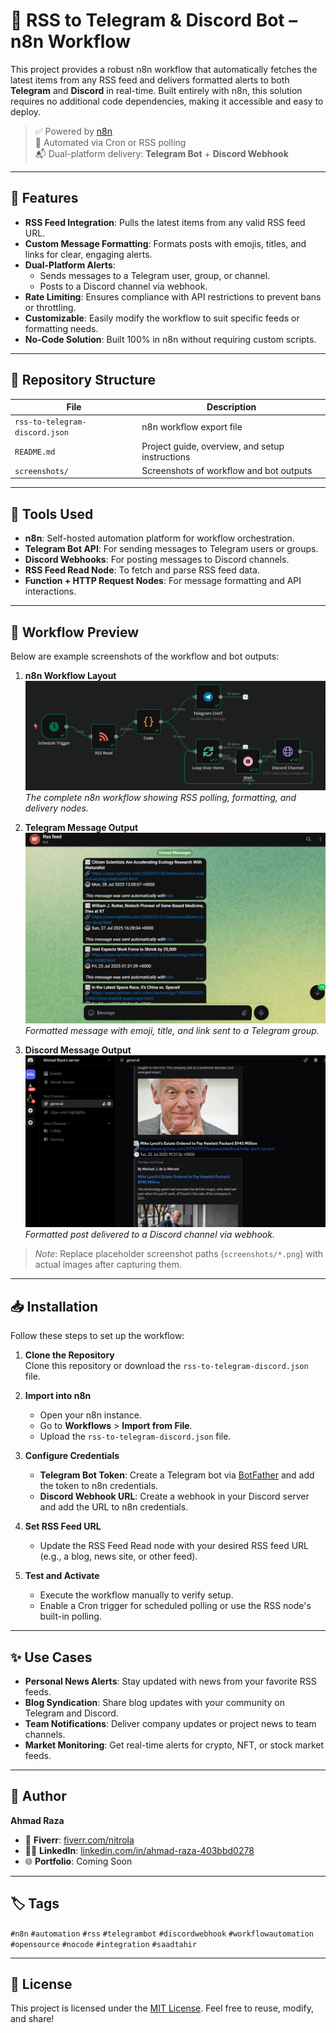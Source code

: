 # 📡 RSS to Telegram & Discord Bot – n8n Workflow

This project provides a robust n8n workflow that automatically fetches the latest items from any RSS feed and delivers formatted alerts to both **Telegram** and **Discord** in real-time. Built entirely with n8n, this solution requires no additional code dependencies, making it accessible and easy to deploy.

> ✅ Powered by [n8n](https://n8n.io)  
> 🔁 Automated via Cron or RSS polling  
> 📬 Dual-platform delivery: **Telegram Bot** + **Discord Webhook**

---

## 🚀 Features

- **RSS Feed Integration**: Pulls the latest items from any valid RSS feed URL.
- **Custom Message Formatting**: Formats posts with emojis, titles, and links for clear, engaging alerts.
- **Dual-Platform Alerts**:
  - Sends messages to a Telegram user, group, or channel.
  - Posts to a Discord channel via webhook.
- **Rate Limiting**: Ensures compliance with API restrictions to prevent bans or throttling.
- **Customizable**: Easily modify the workflow to suit specific feeds or formatting needs.
- **No-Code Solution**: Built 100% in n8n without requiring custom scripts.

---

## 📂 Repository Structure

| File                          | Description                                      |
|-------------------------------|--------------------------------------------------|
| `rss-to-telegram-discord.json`| n8n workflow export file                         |
| `README.md`                   | Project guide, overview, and setup instructions  |
| `screenshots/`                | Screenshots of workflow and bot outputs          |

---

## 🔧 Tools Used

- **n8n**: Self-hosted automation platform for workflow orchestration.
- **Telegram Bot API**: For sending messages to Telegram users or groups.
- **Discord Webhooks**: For posting messages to Discord channels.
- **RSS Feed Read Node**: To fetch and parse RSS feed data.
- **Function + HTTP Request Nodes**: For message formatting and API interactions.

---

## 📸 Workflow Preview

Below are example screenshots of the workflow and bot outputs:

1. **n8n Workflow Layout**  
   ![n8n Workflow](screenshots/n8n-workflow.png)  
   *The complete n8n workflow showing RSS polling, formatting, and delivery nodes.*

2. **Telegram Message Output**  
   ![Telegram Output](screenshots/telegram-output.png)  
   *Formatted message with emoji, title, and link sent to a Telegram group.*

3. **Discord Message Output**  
   ![Discord Output](screenshots/discord-output.png)  
   *Formatted post delivered to a Discord channel via webhook.*

> *Note*: Replace placeholder screenshot paths (`screenshots/*.png`) with actual images after capturing them.

---

## 📥 Installation

Follow these steps to set up the workflow:

1. **Clone the Repository**  
   Clone this repository or download the `rss-to-telegram-discord.json` file.

2. **Import into n8n**  
   - Open your n8n instance.
   - Go to **Workflows** > **Import from File**.
   - Upload the `rss-to-telegram-discord.json` file.

3. **Configure Credentials**  
   - **Telegram Bot Token**: Create a Telegram bot via [BotFather](https://t.me/BotFather) and add the token to n8n credentials.
   - **Discord Webhook URL**: Create a webhook in your Discord server and add the URL to n8n credentials.

4. **Set RSS Feed URL**  
   - Update the RSS Feed Read node with your desired RSS feed URL (e.g., a blog, news site, or other feed).

5. **Test and Activate**  
   - Execute the workflow manually to verify setup.
   - Enable a Cron trigger for scheduled polling or use the RSS node's built-in polling.

---

## ✨ Use Cases

- **Personal News Alerts**: Stay updated with news from your favorite RSS feeds.
- **Blog Syndication**: Share blog updates with your community on Telegram and Discord.
- **Team Notifications**: Deliver company updates or project news to team channels.
- **Market Monitoring**: Get real-time alerts for crypto, NFT, or stock market feeds.

---

## 🧠 Author

**Ahmad Raza**

- 💼 **Fiverr**: [fiverr.com/nitrola](https://www.fiverr.com/nitrola)
- 👨‍💼 **LinkedIn**: [linkedin.com/in/ahmad-raza-403bbd0278](https://www.linkedin.com/in/ahmad-raza-403bbd0278)
- 🌐 **Portfolio**: Coming Soon

---

## 🏷️ Tags

`#n8n` `#automation` `#rss` `#telegrambot` `#discordwebhook` `#workflowautomation` `#opensource` `#nocode` `#integration` `#saadtahir`

---

## 📝 License

This project is licensed under the [MIT License](LICENSE). Feel free to reuse, modify, and share!
